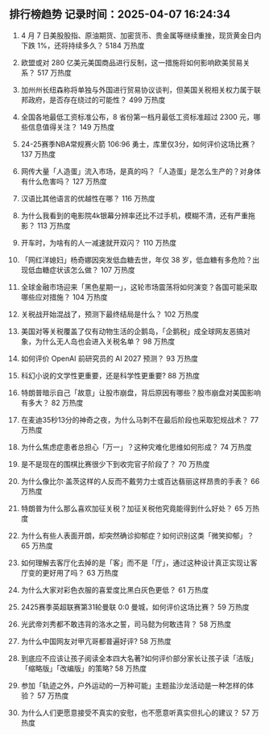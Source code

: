 
## 排行榜趋势 记录时间：2025-04-07 16:24:34
  
  1. 4 月 7 日美股股指、原油期货、加密货币、贵金属等继续重挫，现货黄金日内下跌 1%，还将持续多久？ 5184 万热度
    
  2. 欧盟或对 280 亿美元美国商品进行反制，这一措施将如何影响欧美贸易关系？ 517 万热度
    
  3. 加州州长纽森称将单独与外国进行贸易协议谈判，但美国关税相关权力属于联邦政府，是否存在绕过的可能性？ 499 万热度
    
  4. 全国各地最低工资标准公布，8 省份第一档月最低工资标准超过 2300 元，哪些信息值得关注？ 149 万热度
    
  5. 24-25赛季NBA常规赛火箭 106:96 勇士，库里仅3分，如何评价这场比赛？ 137 万热度
    
  6. 网传大量「人造蛋」流入市场，是真的吗？「人造蛋」是怎么生产的？对身体有什么危害吗？ 127 万热度
    
  7. 汉语比其他语言的优越性在哪？ 116 万热度
    
  8. 为什么我看到的电影院4k银幕分辨率还比不过手机，模糊不清，还有严重拖影？ 113 万热度
    
  9. 开车时，为啥有的人一减速就开双闪？ 110 万热度
    
  10. 「网红洋媳妇」杨奇娜因突发低血糖去世，年仅 38 岁，低血糖有多危险？出现低血糖症状该怎么做？ 107 万热度
    
  11. 全球金融市场迎来「黑色星期一」，这轮市场震荡将如何演变？各国可能采取哪些应对措施？ 104 万热度
    
  12. 关税战开始混战了，预测下最终结局是什么？ 102 万热度
    
  13. 美国对等关税覆盖了仅有动物生活的企鹅岛，「企鹅税」成全球网友恶搞对象，为什么无人岛也会进入关税名单？ 98 万热度
    
  14. 如何评价 OpenAI 前研究员的 AI 2027 预测？ 93 万热度
    
  15. 科幻小说的文学性更重要，还是科学性更重要? 88 万热度
    
  16. 特朗普暗示自己「故意」让股市崩盘，背后原因有哪些？股市崩盘对美国影响有多大？ 82 万热度
    
  17. 在麦迪35秒13分的神奇之夜，为什么马刺不在最后阶段也采取犯规战术？ 77 万热度
    
  18. 为什么焦虑症患者总担心「万一」？这种灾难化思维如何形成？ 74 万热度
    
  19. 是不是现在的围棋比赛很少下到收完官子阶段了？ 70 万热度
    
  20. 为什么像比尔·盖茨这样的人反而不戴劳力士或百达翡丽这样昂贵的手表？ 66 万热度
    
  21. 特朗普为什么那么喜欢加征关税？加征关税他究竟能得到什么好处？ 65 万热度
    
  22. 为什么有些人表面开朗，却突然确诊抑郁症？如何识别这类「微笑抑郁」？ 65 万热度
    
  23. 如何理解去客厅化去掉的是「客」而不是「厅」，通过这种设计真正实现让客厅变的更好用了吗？ 63 万热度
    
  24. 为什么大家对彩色衣服的喜爱度比黑白灰色更低？ 61 万热度
    
  25. 2425赛季英超联赛第31轮曼联 0:0 曼城，如何评价这场比赛？ 59 万热度
    
  26. 光武帝刘秀都不敢违背的洛水之誓，司马懿为何敢违背？ 58 万热度
    
  27. 为什么中国网友对甲亢哥都普遍好评? 58 万热度
    
  28. 到底应不应该让孩子阅读全本四大名著?如何评价部分家长让孩子读「洁版」「缩略版」「改编版」的策略? 58 万热度
    
  29. 参加「轨迹之外，户外运动的一万种可能」主题盐沙龙活动是一种怎样的体验？ 57 万热度
    
  30. 为什么人们更愿意接受不真实的安慰，也不愿意听真实但扎心的建议？ 57 万热度
    